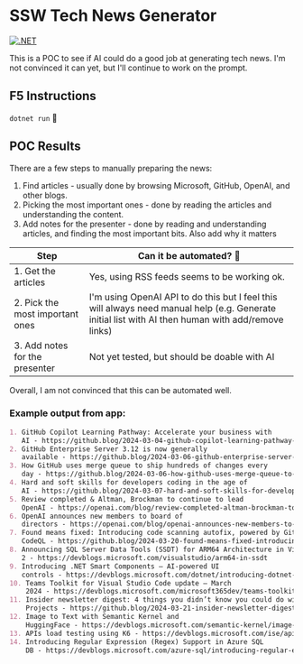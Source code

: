 # SSW Tech News Generator

[![.NET](https://github.com/bradystroud/TechNewsGenerator/actions/workflows/dotnet.yml/badge.svg)](https://github.com/bradystroud/TechNewsGenerator/actions/workflows/dotnet.yml)

This is a POC to see if AI could do a good job at generating tech news. I'm not convinced it can yet, but I'll continue
to work on the prompt.

## F5 Instructions

`dotnet run` 🤯

## POC Results

There are a few steps to manually preparing the news:

1. Find articles - usually done by browsing Microsoft, GitHub, OpenAI, and other blogs.
2. Picking the most important ones - done by reading the articles and understanding the content.
2. Add notes for the presenter - done by reading and understanding articles, and finding the most important bits. Also
   add why it matters

| Step                            | Can it be automated? 🤖                                                                                                                            |
|---------------------------------|----------------------------------------------------------------------------------------------------------------------------------------------------|
| 1. Get the articles             | Yes, using RSS feeds seems to be working ok.                                                                                                       |
| 2. Pick the most important ones | I'm using OpenAI API to do this but I feel this will always need manual help (e.g. Generate initial list with AI then human with add/remove links) |
| 3. Add notes for the presenter  | Not yet tested, but should be doable with AI                                                                                                       |

Overall, I am not convinced that this can be automated well.

### Example output from app:

```md
1. GitHub Copilot Learning Pathway: Accelerate your business with
   AI - https://github.blog/2024-03-04-github-copilot-learning-pathway-accelerate-your-business-with-ai/
2. GitHub Enterprise Server 3.12 is now generally
   available - https://github.blog/2024-03-06-github-enterprise-server-3-12-is-now-generally-available/
3. How GitHub uses merge queue to ship hundreds of changes every
   day - https://github.blog/2024-03-06-how-github-uses-merge-queue-to-ship-hundreds-of-changes-every-day/
4. Hard and soft skills for developers coding in the age of
   AI - https://github.blog/2024-03-07-hard-and-soft-skills-for-developers-coding-in-the-age-of-ai/
5. Review completed & Altman, Brockman to continue to lead
   OpenAI - https://openai.com/blog/review-completed-altman-brockman-to-continue-to-lead-openai
6. OpenAI announces new members to board of
   directors - https://openai.com/blog/openai-announces-new-members-to-board-of-directors
7. Found means fixed: Introducing code scanning autofix, powered by GitHub Copilot and
   CodeQL - https://github.blog/2024-03-20-found-means-fixed-introducing-code-scanning-autofix-powered-by-github-copilot-and-codeql/
8. Announcing SQL Server Data Tools (SSDT) for ARM64 Architecture in Visual Studio 17.10 Preview
   2 - https://devblogs.microsoft.com/visualstudio/arm64-in-ssdt
9. Introducing .NET Smart Components – AI-powered UI
   controls - https://devblogs.microsoft.com/dotnet/introducing-dotnet-smart-components
10. Teams Toolkit for Visual Studio Code update – March
    2024 - https://devblogs.microsoft.com/microsoft365dev/teams-toolkit-for-visual-studio-code-update-march-2024
11. Insider newsletter digest: 4 things you didn’t know you could do with GitHub
    Projects - https://github.blog/2024-03-21-insider-newsletter-digest-4-things-you-didnt-know-you-could-do-with-github-projects/
12. Image to Text with Semantic Kernel and
    HuggingFace - https://devblogs.microsoft.com/semantic-kernel/image-to-text-with-semantic-kernel-and-huggingface
13. APIs load testing using K6 - https://devblogs.microsoft.com/ise/apis-load-testing-using-k6
14. Introducing Regular Expression (Regex) Support in Azure SQL
    DB - https://devblogs.microsoft.com/azure-sql/introducing-regular-expression-regex-support-in-azure-sql-db
```